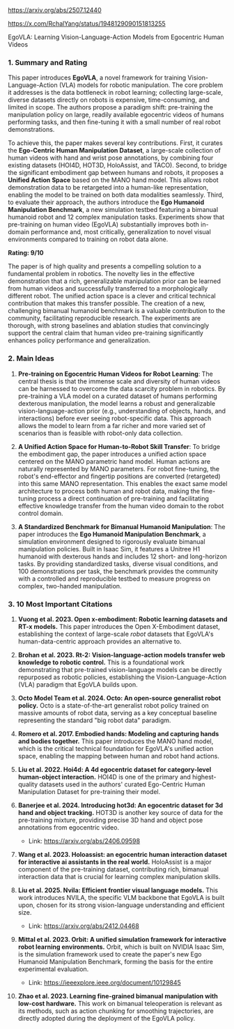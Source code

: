 https://arxiv.org/abs/2507.12440

https://x.com/RchalYang/status/1948129090151813255

EgoVLA: Learning Vision-Language-Action Models from Egocentric Human Videos

### 1. Summary and Rating

This paper introduces **EgoVLA**, a novel framework for training Vision-Language-Action (VLA) models for robotic manipulation. The core problem it addresses is the data bottleneck in robot learning; collecting large-scale, diverse datasets directly on robots is expensive, time-consuming, and limited in scope. The authors propose a paradigm shift: pre-training the manipulation policy on large, readily available egocentric videos of humans performing tasks, and then fine-tuning it with a small number of real robot demonstrations.

To achieve this, the paper makes several key contributions. First, it curates the **Ego-Centric Human Manipulation Dataset**, a large-scale collection of human videos with hand and wrist pose annotations, by combining four existing datasets (HOI4D, HOT3D, HoloAssist, and TACO). Second, to bridge the significant embodiment gap between humans and robots, it proposes a **Unified Action Space** based on the MANO hand model. This allows robot demonstration data to be retargeted into a human-like representation, enabling the model to be trained on both data modalities seamlessly. Third, to evaluate their approach, the authors introduce the **Ego Humanoid Manipulation Benchmark**, a new simulation testbed featuring a bimanual humanoid robot and 12 complex manipulation tasks. Experiments show that pre-training on human video (EgoVLA) substantially improves both in-domain performance and, most critically, generalization to novel visual environments compared to training on robot data alone.

**Rating: 9/10**

The paper is of high quality and presents a compelling solution to a fundamental problem in robotics. The novelty lies in the effective demonstration that a rich, generalizable manipulation prior can be learned from human videos and successfully transferred to a morphologically different robot. The unified action space is a clever and critical technical contribution that makes this transfer possible. The creation of a new, challenging bimanual humanoid benchmark is a valuable contribution to the community, facilitating reproducible research. The experiments are thorough, with strong baselines and ablation studies that convincingly support the central claim that human video pre-training significantly enhances policy performance and generalization.

### 2. Main Ideas

1.  **Pre-training on Egocentric Human Videos for Robot Learning**: The central thesis is that the immense scale and diversity of human videos can be harnessed to overcome the data scarcity problem in robotics. By pre-training a VLA model on a curated dataset of humans performing dexterous manipulation, the model learns a robust and generalizable vision-language-action prior (e.g., understanding of objects, hands, and interactions) before ever seeing robot-specific data. This approach allows the model to learn from a far richer and more varied set of scenarios than is feasible with robot-only data collection.

2.  **A Unified Action Space for Human-to-Robot Skill Transfer**: To bridge the embodiment gap, the paper introduces a unified action space centered on the MANO parametric hand model. Human actions are naturally represented by MANO parameters. For robot fine-tuning, the robot's end-effector and fingertip positions are converted (retargeted) into this same MANO representation. This enables the exact same model architecture to process both human and robot data, making the fine-tuning process a direct continuation of pre-training and facilitating effective knowledge transfer from the human video domain to the robot control domain.

3.  **A Standardized Benchmark for Bimanual Humanoid Manipulation**: The paper introduces the **Ego Humanoid Manipulation Benchmark**, a simulation environment designed to rigorously evaluate bimanual manipulation policies. Built in Isaac Sim, it features a Unitree H1 humanoid with dexterous hands and includes 12 short- and long-horizon tasks. By providing standardized tasks, diverse visual conditions, and 100 demonstrations per task, the benchmark provides the community with a controlled and reproducible testbed to measure progress on complex, two-handed manipulation.

### 3. 10 Most Important Citations

1.  **Vuong et al. 2023. Open x-embodiment: Robotic learning datasets and RT-x models.**
    This paper introduces the Open X-Embodiment dataset, establishing the context of large-scale *robot* datasets that EgoVLA's human-data-centric approach provides an alternative to.

2.  **Brohan et al. 2023. Rt-2: Vision-language-action models transfer web knowledge to robotic control.**
    This is a foundational work demonstrating that pre-trained vision-language models can be directly repurposed as robotic policies, establishing the Vision-Language-Action (VLA) paradigm that EgoVLA builds upon.

3.  **Octo Model Team et al. 2024. Octo: An open-source generalist robot policy.**
    Octo is a state-of-the-art generalist robot policy trained on massive amounts of robot data, serving as a key conceptual baseline representing the standard "big robot data" paradigm.

4.  **Romero et al. 2017. Embodied hands: Modeling and capturing hands and bodies together.**
    This paper introduces the MANO hand model, which is the critical technical foundation for EgoVLA's unified action space, enabling the mapping between human and robot hand actions.

5.  **Liu et al. 2022. Hoi4d: A 4d egocentric dataset for category-level human-object interaction.**
    HOI4D is one of the primary and highest-quality datasets used in the authors' curated Ego-Centric Human Manipulation Dataset for pre-training their model.

6.  **Banerjee et al. 2024. Introducing hot3d: An egocentric dataset for 3d hand and object tracking.**
    HOT3D is another key source of data for the pre-training mixture, providing precise 3D hand and object pose annotations from egocentric video.
    *   Link: https://arxiv.org/abs/2406.09598

7.  **Wang et al. 2023. Holoassist: an egocentric human interaction dataset for interactive ai assistants in the real world.**
    HoloAssist is a major component of the pre-training dataset, contributing rich, bimanual interaction data that is crucial for learning complex manipulation skills.

8.  **Liu et al. 2025. Nvila: Efficient frontier visual language models.**
    This work introduces NVILA, the specific VLM backbone that EgoVLA is built upon, chosen for its strong vision-language understanding and efficient size.
    *   Link: https://arxiv.org/abs/2412.04468

9.  **Mittal et al. 2023. Orbit: A unified simulation framework for interactive robot learning environments.**
    Orbit, which is built on NVIDIA Isaac Sim, is the simulation framework used to create the paper's new Ego Humanoid Manipulation Benchmark, forming the basis for the entire experimental evaluation.
    *   Link: https://ieeexplore.ieee.org/document/10129845

10. **Zhao et al. 2023. Learning fine-grained bimanual manipulation with low-cost hardware.**
    This work on bimanual teleoperation is relevant as its methods, such as action chunking for smoothing trajectories, are directly adopted during the deployment of the EgoVLA policy.
